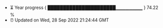 - ⏳ Year progress { ██████████████████████▁▁▁▁▁▁▁▁ } 74.22 %
- ⏰ Updated on Wed, 28 Sep 2022 21:24:44 GMT

